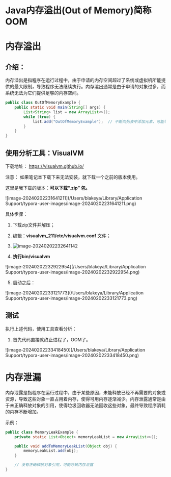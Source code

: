 # Java内存溢出(Out of Memory)简称OOM

# 内存溢出

## **介绍：**

内存溢出是指程序在运行过程中，由于申请的内存空间超过了系统或虚拟机所能提供的最大限制，导致程序无法继续执行。内存溢出通常是由于申请的对象过多，而系统无法为它们提供足够的内存空间。

```java
public class OutOfMemoryExample {
    public static void main(String[] args) {
        List<String> list = new ArrayList<>();
        while (true) {
            list.add("OutOfMemoryExample");  // 不断向列表中添加元素，可能导致内存溢出
        }
    }
}
```

## 使用分析工具：VisualVM

下载地址： https://visualvm.github.io/

注意： 如果笔记本下载下来无法安装，就下载一个之前的版本使用。

这里是我下载的版本：**可以下载“.zip” 包。**

![image-20240202231641211](/Users/blakeya/Library/Application Support/typora-user-images/image-20240202231641211.png)

具体步骤： 

1. 下载zip文件并解压；
2. 编辑：**visualvm_211/etc/visualvm.conf** 文件；
3. <img src="/Users/blakeya/Library/Application Support/typora-user-images/image-20240202232641142.png" alt="image-20240202232641142" style="zoom:100%;" />

4. **执行bin/visualvm**

![image-20240202232922954](/Users/blakeya/Library/Application Support/typora-user-images/image-20240202232922954.png)

5. 启动之后： 

![image-20240202233121773](/Users/blakeya/Library/Application Support/typora-user-images/image-20240202233121773.png)

## 测试

执行上述代码，使用工具查看分析：

1. 首先代码直接就终止进程了，OOM了。

![image-20240202233418450](/Users/blakeya/Library/Application Support/typora-user-images/image-20240202233418450.png)





# 内存泄漏

内存泄露是指程序在运行过程中，由于某些原因，未能释放已经不再需要的对象或资源，导致这些对象一直占用着内存，使得可用内存逐渐减少。内存泄露通常是由于未正确释放对象的引用，使得垃圾回收器无法回收这些对象，最终导致程序消耗的内存不断增加。

示例：

```java
public class MemoryLeakExample {
    private static List<Object> memoryLeakList = new ArrayList<>();

    public void addToMemoryLeakList(Object obj) {
        memoryLeakList.add(obj);
    }

    // 没有正确释放对象引用，可能导致内存泄露
}
```

